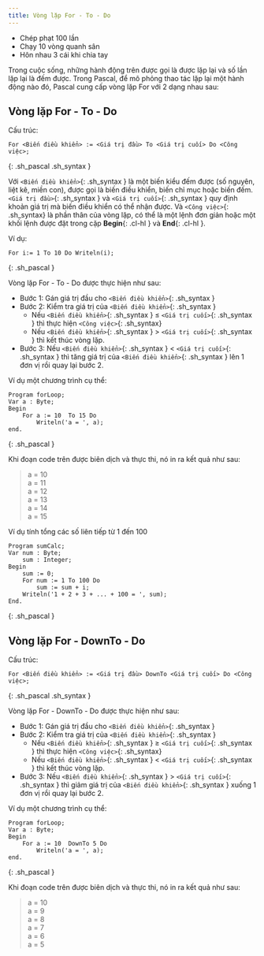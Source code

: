 ```yaml
---
title: Vòng lặp For - To - Do
---
```


- Chép phạt 100 lần
- Chạy 10 vòng quanh sân
- Hôn nhau 3 cái khi chia tay

Trong cuộc sống, những hành động trên được gọi là được lặp lại và số lần lặp lại là đếm được. Trong Pascal, để mô phỏng thao tác lặp lại một hành động nào đó, Pascal cung cấp vòng lặp For với 2 dạng nhau sau:

## Vòng lặp For - To - Do

Cấu trúc:

```
For <Biến điều khiển> := <Giá trị đầu> To <Giá trị cuối> Do <Công việc>;
```
{: .sh_pascal .sh_syntax }

Với `<Biến điều khiển>`{: .sh_syntax } là một biến kiểu đếm được (số nguyên, liệt kê, miền con), được gọi là biến điều khiển, biến chỉ mục hoặc biến đếm. `<Giá trị đầu>`{: .sh_syntax } và `<Giá trị cuối>`{: .sh_syntax } quy định khoản giá trị mà biến điều khiển có thể nhận được. Và `<Công việc>`{: .sh_syntax} là phần thân của vòng lặp, có thể là một lệnh đơn giản hoặc một khối lệnh được đặt trong cặp **Begin**{: .cl-hl } và **End**{: .cl-hl }.

Ví dụ:

```
For i:= 1 To 10 Do Writeln(i);
```
{: .sh_pascal }

Vòng lặp For - To - Do được thực hiện như sau:
- Bước 1: Gán giá trị đầu cho `<Biến điều khiển>`{: .sh_syntax }
- Bước 2: Kiểm tra giá trị của `<Biến điều khiển>`{: .sh_syntax }
    + Nếu `<Biến điều khiển>`{: .sh_syntax } ≤ `<Giá trị cuối>`{: .sh_syntax } thì thực hiện `<Công việc>`{: .sh_syntax}
    + Nếu `<Biến điều khiển>`{: .sh_syntax } > `<Giá trị cuối>`{: .sh_syntax } thì kết thúc vòng lặp.
- Bước 3: Nếu `<Biến điều khiển>`{: .sh_syntax } < `<Giá trị cuối>`{: .sh_syntax } thì tăng giá trị của `<Biến điều khiển>`{: .sh_syntax } lên 1 đơn vị rồi quay lại bước 2.

Ví dụ một chương trình cụ thể:

```
Program forLoop;
Var a : Byte;
Begin
    For a := 10  To 15 Do
        Writeln('a = ', a);
end.
```
{: .sh_pascal }

Khi đoạn code trên được biên dịch và thực thi, nó in ra kết quả như sau:

> a = 10  
> a = 11  
> a = 12  
> a = 13  
> a = 14  
> a = 15

Ví dụ tính tổng các số liên tiếp từ 1 đến 100

```
Program sumCalc;
Var num : Byte;
    sum : Integer;
Begin
    sum := 0;
    For num := 1 To 100 Do
        sum := sum + i;
    Writeln('1 + 2 + 3 + ... + 100 = ', sum);
End.
```
{: .sh_pascal }

## Vòng lặp For - DownTo - Do

Cấu trúc:

```
For <Biến điều khiển> := <Giá trị đầu> DownTo <Giá trị cuối> Do <Công việc>;
```
{: .sh_pascal .sh_syntax }

Vòng lặp For - DownTo - Do được thực hiện như sau:
- Bước 1: Gán giá trị đầu cho `<Biến điều khiển>`{: .sh_syntax }
- Bước 2: Kiểm tra giá trị của `<Biến điều khiển>`{: .sh_syntax }
    + Nếu `<Biến điều khiển>`{: .sh_syntax } ≥ `<Giá trị cuối>`{: .sh_syntax } thì thực hiện `<Công việc>`{: .sh_syntax}
    + Nếu `<Biến điều khiển>`{: .sh_syntax } < `<Giá trị cuối>`{: .sh_syntax } thì kết thúc vòng lặp.
- Bước 3: Nếu `<Biến điều khiển>`{: .sh_syntax } > `<Giá trị cuối>`{: .sh_syntax } thì giảm giá trị của `<Biến điều khiển>`{: .sh_syntax } xuống 1 đơn vị rồi quay lại bước 2.

Ví dụ một chương trình cụ thể:

```
Program forLoop;
Var a : Byte;
Begin
    For a := 10  DownTo 5 Do
        Writeln('a = ', a);
end.
```
{: .sh_pascal }

Khi đoạn code trên được biên dịch và thực thi, nó in ra kết quả như sau:

> a = 10  
> a = 9  
> a = 8  
> a = 7  
> a = 6  
> a = 5